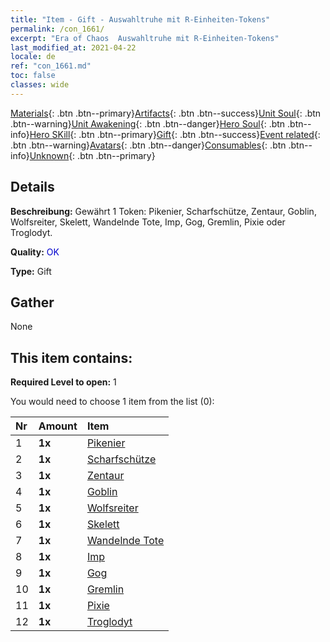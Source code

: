 ```yaml
---
title: "Item - Gift - Auswahltruhe mit R-Einheiten-Tokens"
permalink: /con_1661/
excerpt: "Era of Chaos  Auswahltruhe mit R-Einheiten-Tokens"
last_modified_at: 2021-04-22
locale: de
ref: "con_1661.md"
toc: false
classes: wide
---
```

 [Materials](/ItemsDE/){: .btn .btn--primary}[Artifacts](/ItemsDE/Artifacts/){: .btn .btn--success}[Unit Soul](/ItemsDE/UnitSoul/){: .btn .btn--warning}[Unit Awakening](/ItemsDE/UnitAwakening/){: .btn .btn--danger}[Hero Soul](/ItemsDE/HeroSoul/){: .btn .btn--info}[Hero SKill](/ItemsDE/HeroSkill/){: .btn .btn--primary}[Gift](/ItemsDE/Gift/){: .btn .btn--success}[Event related](/ItemsDE/Events/){: .btn .btn--warning}[Avatars](/ItemsDE/Avatars/){: .btn .btn--danger}[Consumables](/ItemsDE/Consumables/){: .btn .btn--info}[Unknown](/ItemsDE/Unknown/){: .btn .btn--primary}

## Details
 **Beschreibung:** Gewährt 1 Token: Pikenier, Scharfschütze, Zentaur, Goblin, Wolfsreiter, Skelett, Wandelnde Tote, Imp, Gog, Gremlin, Pixie oder Troglodyt.

 **Quality:** <span style="color: #0000CD">OK</span>

 **Type:** Gift

## Gather

  None

## This item contains:

 **Required Level to open:** 1

 You would need to choose 1 item from the list (0):

  | Nr | Amount |     Item    |
  |:---|:-------|:------------|
  | 1 |  **1x** | [Pikenier](/ItemsDE/unt_190/) |  | 
  | 2 |  **1x** | [Scharfschütze](/ItemsDE/unt_191/) |  | 
  | 3 |  **1x** | [Zentaur](/ItemsDE/unt_199/) |  | 
  | 4 |  **1x** | [Goblin](/ItemsDE/unt_217/) |  | 
  | 5 |  **1x** | [Wolfsreiter](/ItemsDE/unt_218/) |  | 
  | 6 |  **1x** | [Skelett](/ItemsDE/unt_208/) |  | 
  | 7 |  **1x** | [Wandelnde Tote](/ItemsDE/unt_209/) |  | 
  | 8 |  **1x** | [Imp](/ItemsDE/unt_226/) |  | 
  | 9 |  **1x** | [Gog](/ItemsDE/unt_227/) |  | 
  | 10 |  **1x** | [Gremlin](/ItemsDE/unt_235/) |  | 
  | 11 |  **1x** | [Pixie](/ItemsDE/unt_262/) |  | 
  | 12 |  **1x** | [Troglodyt](/ItemsDE/unt_244/) |  | 
